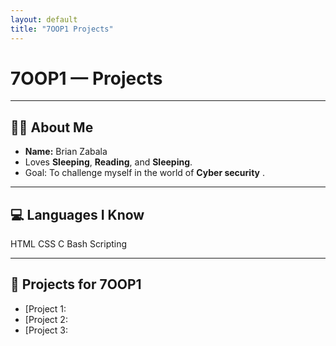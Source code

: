 ```yaml
---
layout: default
title: "7OOP1 Projects"
---
```


# <span class="hero-title">7OOP1 — Projects</span>

<span id="terminal"></span>

---

## 👨‍💻 About Me
- **Name:** Brian Zabala
- Loves **Sleeping**, **Reading**, and **Sleeping**.
- Goal: To challenge myself in the world of **Cyber security** .

---

## 💻 Languages I Know
<div class="badges">
  <span class="badge">HTML</span>
  <span class="badge">CSS</span>
  <span class="badge">C</span>
  <span class="badge">Bash Scripting</span>
</div>

---

## 📂 Projects for 7OOP1
- [Project 1: 
- [Project 2: 
- [Project 3: 
